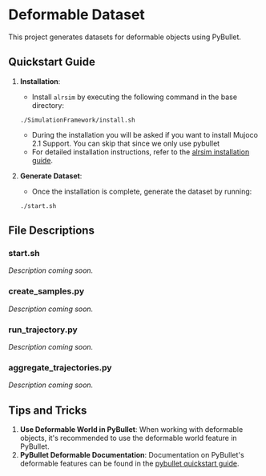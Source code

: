 # Deformable Dataset

This project generates datasets for deformable objects using PyBullet.

## Quickstart Guide

1. **Installation**:
    - Install `alrsim` by executing the following command in the base directory:
    ```
    ./SimulationFramework/install.sh
    ```
    - During the installation you will be asked if you want to install Mujoco 2.1 Support. You can skip that since we only use pybullet 
    - For detailed installation instructions, refer to the [alrsim installation guide](./SimulationFramework/doc/01_installation.md).

2. **Generate Dataset**:
    - Once the installation is complete, generate the dataset by running:
    ```
    ./start.sh
    ```

## File Descriptions

### start.sh
*Description coming soon.*

### create_samples.py
*Description coming soon.*

### run_trajectory.py
*Description coming soon.*

### aggregate_trajectories.py
*Description coming soon.*

## Tips and Tricks

1. **Use Deformable World in PyBullet**: When working with deformable objects, it's recommended to use the deformable world feature in PyBullet.
2. **PyBullet Deformable Documentation**: Documentation on PyBullet's deformable features can be found in the [pybullet quickstart guide](https://raw.githubusercontent.com/bulletphysics/bullet3/master/docs/pybullet_quickstartguide.pdf).
